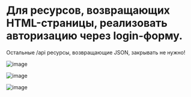 # Для ресурсов, возвращающих HTML-страницы, реализовать авторизацию через login-форму.
Остальные /api ресурсы, возвращающие JSON, закрывать не нужно!

![image](https://github.com/Winniebob/HomWor5/assets/131287620/ae62b3c8-8aff-46ff-a06c-7493e8143d84)

![image](https://github.com/Winniebob/HomWor5/assets/131287620/ebc8517d-bac3-4430-990b-71e7a25344b2)

![image](https://github.com/Winniebob/HomWor5/assets/131287620/6456dab5-0b71-4e23-9899-01ea21040da5)
